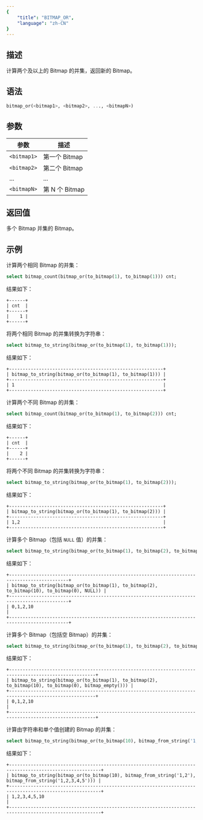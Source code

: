 ```yaml
---
{
    "title": "BITMAP_OR",
    "language": "zh-CN"
}
---
```


<!-- 
Licensed to the Apache Software Foundation (ASF) under one
or more contributor license agreements.  See the NOTICE file
distributed with this work for additional information
regarding copyright ownership.  The ASF licenses this file
to you under the Apache License, Version 2.0 (the
"License"); you may not use this file except in compliance
with the License.  You may obtain a copy of the License at

  http://www.apache.org/licenses/LICENSE-2.0

Unless required by applicable law or agreed to in writing,
software distributed under the License is distributed on an
"AS IS" BASIS, WITHOUT WARRANTIES OR CONDITIONS OF ANY
KIND, either express or implied.  See the License for the
specific language governing permissions and limitations
under the License.
-->

## 描述

计算两个及以上的 Bitmap 的并集，返回新的 Bitmap。

## 语法

```sql
bitmap_or(<bitmap1>, <bitmap2>, ..., <bitmapN>)
```

## 参数

| 参数          | 描述           |
|-------------|--------------|
| `<bitmap1>` | 第一个 Bitmap   |
| `<bitmap2>` | 第二个 Bitmap   |
| ...         | ...          |
| `<bitmapN>` | 第 N 个 Bitmap |

## 返回值

多个 Bitmap 并集的 Bitmap。

## 示例

计算两个相同 Bitmap 的并集：

```sql
select bitmap_count(bitmap_or(to_bitmap(1), to_bitmap(1))) cnt;
```

结果如下：

```text
+------+
| cnt  |
+------+
|    1 |
+------+
```

将两个相同 Bitmap 的并集转换为字符串：

```sql
select bitmap_to_string(bitmap_or(to_bitmap(1), to_bitmap(1)));
```

结果如下：

```text
+---------------------------------------------------------+
| bitmap_to_string(bitmap_or(to_bitmap(1), to_bitmap(1))) |
+---------------------------------------------------------+
| 1                                                       |
+---------------------------------------------------------+
```

计算两个不同 Bitmap 的并集：

```sql
select bitmap_count(bitmap_or(to_bitmap(1), to_bitmap(2))) cnt;
```

结果如下：

```text
+------+
| cnt  |
+------+
|    2 |
+------+
```

将两个不同 Bitmap 的并集转换为字符串：

```sql
select bitmap_to_string(bitmap_or(to_bitmap(1), to_bitmap(2)));
```

结果如下：

```text
+---------------------------------------------------------+
| bitmap_to_string(bitmap_or(to_bitmap(1), to_bitmap(2))) |
+---------------------------------------------------------+
| 1,2                                                     |
+---------------------------------------------------------+
```

计算多个 Bitmap（包括 `NULL` 值）的并集：

```sql
select bitmap_to_string(bitmap_or(to_bitmap(1), to_bitmap(2), to_bitmap(10), to_bitmap(0), NULL));
```

结果如下：

```text
+--------------------------------------------------------------------------------------------+
| bitmap_to_string(bitmap_or(to_bitmap(1), to_bitmap(2), to_bitmap(10), to_bitmap(0), NULL)) |
+--------------------------------------------------------------------------------------------+
| 0,1,2,10                                                                                   |
+--------------------------------------------------------------------------------------------+
```

计算多个 Bitmap（包括空 Bitmap）的并集：

```sql
select bitmap_to_string(bitmap_or(to_bitmap(1), to_bitmap(2), to_bitmap(10), to_bitmap(0), bitmap_empty()));
```

结果如下：

```text
+------------------------------------------------------------------------------------------------------+
| bitmap_to_string(bitmap_or(to_bitmap(1), to_bitmap(2), to_bitmap(10), to_bitmap(0), bitmap_empty())) |
+------------------------------------------------------------------------------------------------------+
| 0,1,2,10                                                                                             |
+------------------------------------------------------------------------------------------------------+
```

计算由字符串和单个值创建的 Bitmap 的并集：

```sql
select bitmap_to_string(bitmap_or(to_bitmap(10), bitmap_from_string('1,2'), bitmap_from_string('1,2,3,4,5')));
```

结果如下：

```text
+--------------------------------------------------------------------------------------------------------+
| bitmap_to_string(bitmap_or(to_bitmap(10), bitmap_from_string('1,2'), bitmap_from_string('1,2,3,4,5'))) |
+--------------------------------------------------------------------------------------------------------+
| 1,2,3,4,5,10                                                                                           |
+--------------------------------------------------------------------------------------------------------+
```
